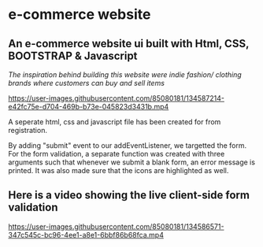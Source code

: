 # e-commerce website
 An e-commerce website ui built with Html, CSS, BOOTSTRAP & Javascript
 --------------------------------------------------
 
 *The inspiration behind building this website were indie fashion/ clothing brands where customers can buy and sell items*
 
 


https://user-images.githubusercontent.com/85080181/134587214-e42fc75e-d704-469b-b73e-045823d3431b.mp4




A seperate html, css and javascript file has been created for from registration.

By adding "submit" event to our addEventListener, we targetted the form.
For the form validation, a separate function was created with three arguments such that whenever we submit a blank form, an error message is printed. 
It was also made sure that the icons are highlighted as well. 

Here is a video showing the live client-side form validation
-----------------------------------------------------------------

https://user-images.githubusercontent.com/85080181/134586571-347c545c-bc96-4ee1-a8e1-6bbf86b68fca.mp4





 
 
